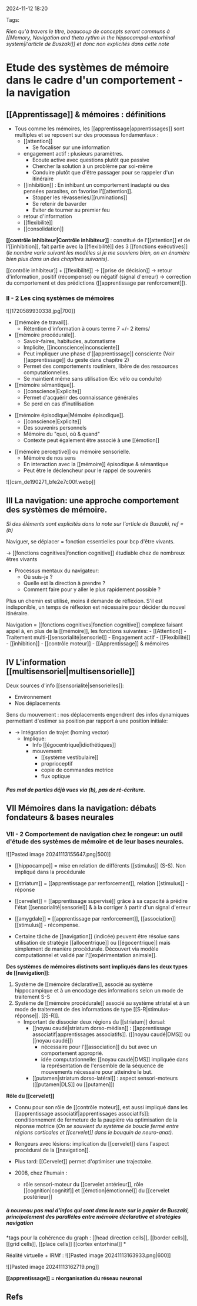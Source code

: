 2024-11-12 18:20


Tags:

*Rien qu'à travers le titre, beaucoup de concepts seront communs à [[Memory, Navigation and theta rythm in the hippocampal-entorhinal system|l'article de Buszaki]] et donc non explicités dans cette note*

# Etude des systèmes de mémoire dans le cadre d'un comportement - la navigation

## [[Apprentissage]] & mémoires : définitions

- Tous comme les mémoires, les [[apprentissage|apprentissages]] sont multiples et se reposent sur des processus fondamentaux : 
	- [[attention]]
		- Se focaliser sur une information
	- engagement actif : plusieurs paramètres.
		- Ecoute active avec questions plutôt que passive 
		- Chercher la solution à un problème par soi-même
		- Conduire plutôt que d'être passager pour se rappeler d'un itinéraire 
	- [[inhibition]] : En inhibant un comportement inadapté ou des pensées parasites, on favorise l'[[attention]].
		- Stopper les rêvasseries/[[ruminations]] 
		- Se retenir de bavarder 
		- Eviter de tourner au premier feu
	- retour d'information
	- [[flexibilité]]
	- [[consolidation]]
	
**[[contrôle inhibiteur|Contrôle inhibiteur]]** : constitué de l'[[attention]] et de l'[[inhibition]], fait partie avec la [[flexibilité]] des 3 [[fonctions exécutives]] (*le nombre varie suivant les modèles si je me souviens bien, on en énumère bien plus dans un des chapitres suivants)*.

[[contrôle inhibiteur]] + [[flexibilité]]
	-> [[prise de décision]]
		 -> retour d'information, positif (récompense) ou négatif (signal d'erreur)
			  -> correction du comportement et des prédictions ([[apprentissage par renforcement]]).

 ### II - 2 Les cinq systèmes de mémoires
![[1720589930338.jpg|700]]


- [[mémoire de travail]].
	- Rétention d'information à cours terme 7 +/- 2 items/
- [[mémoire procédurale]].
	- Savoir-faires, habitudes, automatisme 
	- Implicite, [[inconscience|inconsciente]]
	- Peut impliquer une phase d'[[apprentissage]] consciente (Voir [[apprentissage]] du geste dans chapitre 2)
	- Permet des comportements routiniers, libère de des ressources computationnelles.
	- Se maintient même sans utilisation (Ex: vélo ou conduite)
- [[mémoire sémantique]].
	- [[conscience|Explicite]]
	- Permet d'acquérir des connaissance générales 
	- Se perd en cas d'inutilisation
* [[mémoire épisodique|Mémoire épisodique]].
	* [[conscience|Explicite]]
	* Des souvenirs personnels
	* Mémoire du "quoi, où & quand"
	* Contexte peut également être associé à une [[émotion]]
- [[mémoire perceptive]] ou mémoire sensorielle.
	- Mémoire de nos sens
	- En interaction avec la [[mémoire]] épisodique & sémantique
	- Peut être le déclencheur pour le rappel de souvenirs

![[csm_de190271_bfe2e7c00f.webp]]


## III La navigation: une approche comportement des systèmes de mémoire.
*Si des éléments sont explicités dans la note sur l'article de Buszaki, ref = (b)*

Naviguer, se déplacer = fonction essentielles pour bcp d'être vivants. 
	
-> [[fonctions cognitives|fonction cognitive]]  étudiable chez de nombreux êtres vivants

- Processus mentaux du navigateur:
	- Où suis-je ?
	- Quelle est la direction à prendre ?
	- Comment faire pour y aller le plus rapidement possible ?

Plus un chemin est utilisé, moins il demande de réflexion. S'il est indisponible, un temps de réflexion est nécessaire pour décider du nouvel itinéraire.

Navigation = [[fonctions cognitives|fonction cognitive]] complexe faisant appel à, en plus de la [[mémoire]], les fonctions suivantes:
	- [[Attention]]
	- Traitement multi-[[sensorialité|sensoriel]]
	- Engagement actif
	- [[Flexibilité]]
	- [[inhibition]]
	- [[contrôle moteur]]
	- [[Apprentissage]] & mémoires 

## IV L'information [[multisensoriel|multisensorielle]]

Deux sources d'info [[sensorialité|sensorielles]]:
- Environnement
- Nos déplacements

Sens du mouvement : nos déplacements engendrent des infos dynamiques permettant d'estimer sa position par rapport à une position initiale:
- -> Intégration de trajet (homing vector)
	- Implique:
		- Info [[égocentrique|idiothétiques]]
		- mouvement:
			- [[système vestibulaire]]
			- proprioceptif
			- copie de commandes motrice
			- flux optique
##### Pas mal de parties déjà vues via (b), pas de ré-écriture. 

## VII Mémoires dans la navigation: débats fondateurs & bases neurales

### VII - 2 Comportement de navigation chez le rongeur: un outil d'étude des systèmes de mémoire et de leur bases neurales.

![[Pasted image 20241113155647.png|500]]

- [[hippocampe]] = mise en relation de différents [[stimulus]] (S-S). Non impliqué dans la procédurale
- [[striatum]] = [[apprentissage par renforcement]], relation [[stimulus]] - réponse 
- [[cervelet]] = [[apprentissage supervisé]] grâce à sa capacité à prédire l'état [[sensorialité|sensoriel]] & à la corriger à partir d'un signal d'erreur 
- [[amygdale]] = [[apprentissage par renforcement]], [[association]] [[stimulus]] - récompense.

- Certaine tâche de [[navigation]] (indicée) peuvent être résolue sans utilisation de stratégie [[allocentrique]] ou [[égocentrique]] mais simplement de manière procédurale. Découvert via modèle computationnel et validé par l'[[expérimentation animale]]. 

 **Des systèmes de mémoires distincts sont impliqués dans les deux types de [[navigation]]**:
 
1. Système de [[mémoire déclarative]], associé au système hippocampique et à un encodage des informations selon un mode de traitement S-S 
2. Système de [[mémoire procédurale]] associé au système striatal et à un mode de traitement de des informations de type [[S-R|stimulus-réponse]]. [[S-R]].
	- Important de dissocier deux régions du [[striatum]] dorsal:
		- [[noyau caudé|striatum dorso-médian]] : [[apprentissage associatif|apprentissages associatifs]]. ([[noyau caudé|DMS]] ou [[noyau caudé]])
			- nécessaire pour l'[[association]] du but avec un comportement approprié.
			- idée computationnelle: [[noyau caudé|DMS]] impliquée dans la représentation de l'ensemble de la séquence de mouvements nécessaire pour atteindre le but.
		- [[putamen|striatum dorso-latéral]] : aspect sensori-moteurs ([[putamen|DLS]] ou [[putamen]])

**Rôle du [[cervelet]]**
- Connu pour son rôle de [[contrôle moteur]], est aussi impliqué dans les [[apprentissage associatif|apprentissages associatifs]]:  conditionnement de fermeture de la paupière via optimisation de la réponse motrice (*On se souvient du système de boucle fermé entre régions corticales et [[cervelet]] dans le bouquin de neuro-anat).* 
- Rongeurs avec lésions: implication du [[cervelet]] dans l'aspect procédural de la [[navigation]]. 
- Plus tard: [[Cervelet]] permet d'optimiser une trajectoire. 

- 2008, chez l'humain :
	- rôle sensori-moteur du [[cervelet antérieur]], rôle [[cognition|cognitif]] et [[émotion|émotionnel]] du [[cervelet postérieur]] 

##### *à nouveau pas mal d'infos qui sont dans la note sur le papier de Buszaki, principalement des parallèles entre mémoire déclarative et stratégies navigation*
*tags pour la cohérence du graph : [[head direction cells]], [[border cells]], [[grid cells]], [[place cells]] [[cortex entorhinal]] * 


Réalité virtuelle + IRMf :
![[Pasted image 20241113163933.png|600]]


![[Pasted image 20241113162719.png]]


**[[apprentissage]] = réorganisation du réseau neuronal**


## Refs
